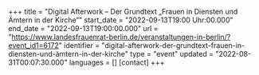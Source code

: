 +++
title = "Digital Afterwork – Der Grundtext „Frauen in Diensten und Ämtern in der Kirche“"
start_date = "2022-09-13T19:00 Uhr:00.000"
end_date = "2022-09-13T19:00:00.000"
url = "https://www.landesfrauenrat-berlin.de/veranstaltungen-in-berlin/?event_id1=6172"
identifier = "digital-afterwork-der-grundtext-frauen-in-diensten-und-ämtern-in-der-kirche"
type = "event"
updated = "2022-08-31T00:07:30.000"
languages = []
[contact]
+++